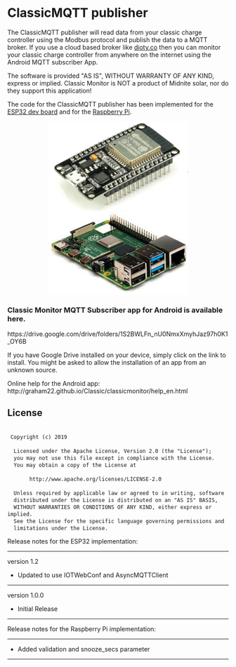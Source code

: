 <h1>ClassicMQTT publisher</h1>

<p>
The ClassicMQTT publisher will read data from your classic charge controller using the Modbus protocol and publish the data to a MQTT broker. If you use a cloud based broker like <a href="http://www.dioty.co/">dioty.co</a> then you can monitor your classic charge controller from anywhere on the internet using the Android MQTT subscriber App. 

The software is provided "AS IS", WITHOUT WARRANTY OF ANY KIND, express or implied.
Classic Monitor is NOT a product of Midnite solar, nor do they support this application!
</p>

<p>
The code for the ClassicMQTT publisher has been implemented for the <a href="https://www.amazon.ca/Development-Wireless-Module-Bluetooth-Arduino/dp/B07HG5XHLB/ref=sr_1_7?crid=2TVCRO81CV0D4&keywords=esp32+development+board&qid=1580566571&sprefix=esp32%2Caps%2C367&sr=8-7">ESP32 dev board</a> and for the <a href="https://www.raspberrypi.org/products/raspberry-pi-4-model-b/">Raspberry Pi</a>.


</p>

<p align="center">
  <img src="./docs/images_en/ESP32.png" width="320"/>
  <img src="./pictures/Raspberry Pi.jpg" width="320"/>
</p>

<h3>Classic Monitor MQTT Subscriber app for Android is available here.</h3>

<p>
  https://drive.google.com/drive/folders/1S2BWLFn_nU0NmxXmyhJaz97h0K1_OY6B
</p>

<p>
If you have Google Drive installed on your device, simply click on the link to install.
You might be asked to allow the installation of an app from an unknown source.</h3>
</p>

<p>
Online help for the Android app: http://graham22.github.io/Classic/classicmonitor/help_en.html
</p>

## License
```

 Copyright (c) 2019

  Licensed under the Apache License, Version 2.0 (the "License");
  you may not use this file except in compliance with the License.
  You may obtain a copy of the License at

       http://www.apache.org/licenses/LICENSE-2.0

  Unless required by applicable law or agreed to in writing, software
  distributed under the License is distributed on an "AS IS" BASIS,
  WITHOUT WARRANTIES OR CONDITIONS OF ANY KIND, either express or implied.
  See the License for the specific language governing permissions and
  limitations under the License.

```


Release notes for the ESP32 implementation:

-----------------

version 1.2

<ul>
<li>Updated to use IOTWebConf and AsyncMQTTClient</li>
</ul>

-----------------
version 1.0.0

<ul>
<li>Initial Release</li>
</ul>

-----------------

Release notes for the Raspberry Pi implementation:

-----------------

<ul>
<li>Added validation and snooze_secs parameter</li>
</ul>

-----------------

